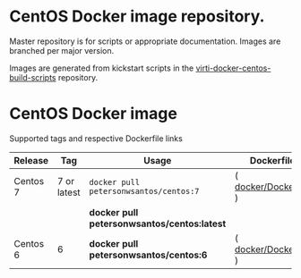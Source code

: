 
# CentOS Docker image repository.

Master repository is for scripts or appropriate documentation. Images are
branched per major version.

Images are generated from kickstart scripts in the [virti-docker-centos-build-scripts](https://github.com/petersonwsantos/virti-docker-centos-build-scripts/) repository.


# CentOS Docker image

Supported tags and respective Dockerfile links

Release     |     Tag     |  Usage |  Dockerfile
------------|-------------|--------|------------------- 
Centos 7    | 7 or latest | ```docker pull petersonwsantos/centos:7``` |( [docker/Dockerfile](https://github.com/petersonwsantos/centos/blob/centos-7/docker/Dockerfile) ) 
|||**docker pull petersonwsantos/centos:latest**|
Centos 6    | 6           | **docker pull petersonwsantos/centos:6** | ( [docker/Dockerfile](https://github.com/petersonwsantos/centos/blob/centos-6/docker/Dockerfile) )


